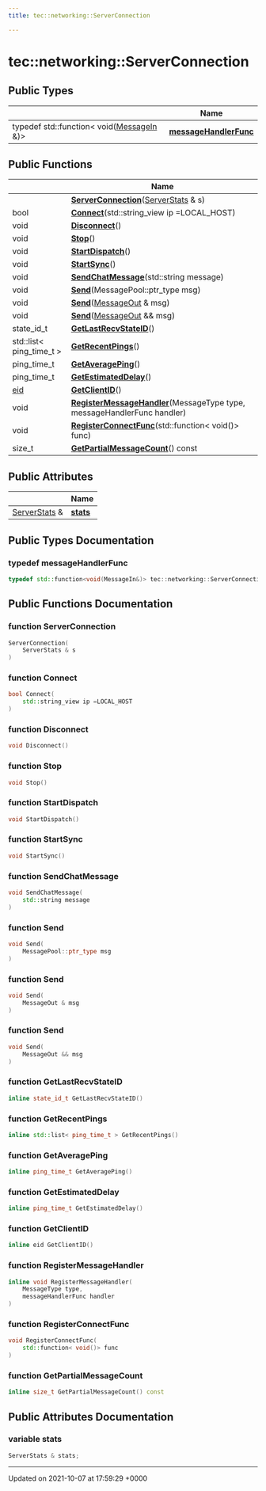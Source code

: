 ```yaml
---
title: tec::networking::ServerConnection

---
```


# tec::networking::ServerConnection





## Public Types

|                | Name           |
| -------------- | -------------- |
| typedef std::function< void([MessageIn](/engine/Classes/classtec_1_1networking_1_1_message_in/) &)> | **[messageHandlerFunc](/engine/Classes/classtec_1_1networking_1_1_server_connection/#typedef-messagehandlerfunc)**  |

## Public Functions

|                | Name           |
| -------------- | -------------- |
| | **[ServerConnection](/engine/Classes/classtec_1_1networking_1_1_server_connection/#function-serverconnection)**([ServerStats](/engine/Classes/classtec_1_1_server_stats/) & s) |
| bool | **[Connect](/engine/Classes/classtec_1_1networking_1_1_server_connection/#function-connect)**(std::string_view ip =LOCAL_HOST) |
| void | **[Disconnect](/engine/Classes/classtec_1_1networking_1_1_server_connection/#function-disconnect)**() |
| void | **[Stop](/engine/Classes/classtec_1_1networking_1_1_server_connection/#function-stop)**() |
| void | **[StartDispatch](/engine/Classes/classtec_1_1networking_1_1_server_connection/#function-startdispatch)**() |
| void | **[StartSync](/engine/Classes/classtec_1_1networking_1_1_server_connection/#function-startsync)**() |
| void | **[SendChatMessage](/engine/Classes/classtec_1_1networking_1_1_server_connection/#function-sendchatmessage)**(std::string message) |
| void | **[Send](/engine/Classes/classtec_1_1networking_1_1_server_connection/#function-send)**(MessagePool::ptr_type msg) |
| void | **[Send](/engine/Classes/classtec_1_1networking_1_1_server_connection/#function-send)**([MessageOut](/engine/Classes/classtec_1_1networking_1_1_message_out/) & msg) |
| void | **[Send](/engine/Classes/classtec_1_1networking_1_1_server_connection/#function-send)**([MessageOut](/engine/Classes/classtec_1_1networking_1_1_message_out/) && msg) |
| state_id_t | **[GetLastRecvStateID](/engine/Classes/classtec_1_1networking_1_1_server_connection/#function-getlastrecvstateid)**() |
| std::list< ping_time_t > | **[GetRecentPings](/engine/Classes/classtec_1_1networking_1_1_server_connection/#function-getrecentpings)**() |
| ping_time_t | **[GetAveragePing](/engine/Classes/classtec_1_1networking_1_1_server_connection/#function-getaverageping)**() |
| ping_time_t | **[GetEstimatedDelay](/engine/Classes/classtec_1_1networking_1_1_server_connection/#function-getestimateddelay)**() |
| [eid](/engine/Namespaces/namespacetec/#typedef-eid) | **[GetClientID](/engine/Classes/classtec_1_1networking_1_1_server_connection/#function-getclientid)**() |
| void | **[RegisterMessageHandler](/engine/Classes/classtec_1_1networking_1_1_server_connection/#function-registermessagehandler)**(MessageType type, messageHandlerFunc handler) |
| void | **[RegisterConnectFunc](/engine/Classes/classtec_1_1networking_1_1_server_connection/#function-registerconnectfunc)**(std::function< void()> func) |
| size_t | **[GetPartialMessageCount](/engine/Classes/classtec_1_1networking_1_1_server_connection/#function-getpartialmessagecount)**() const |

## Public Attributes

|                | Name           |
| -------------- | -------------- |
| [ServerStats](/engine/Classes/classtec_1_1_server_stats/) & | **[stats](/engine/Classes/classtec_1_1networking_1_1_server_connection/#variable-stats)**  |

## Public Types Documentation

### typedef messageHandlerFunc

```cpp
typedef std::function<void(MessageIn&)> tec::networking::ServerConnection::messageHandlerFunc;
```


## Public Functions Documentation

### function ServerConnection

```cpp
ServerConnection(
    ServerStats & s
)
```


### function Connect

```cpp
bool Connect(
    std::string_view ip =LOCAL_HOST
)
```


### function Disconnect

```cpp
void Disconnect()
```


### function Stop

```cpp
void Stop()
```


### function StartDispatch

```cpp
void StartDispatch()
```


### function StartSync

```cpp
void StartSync()
```


### function SendChatMessage

```cpp
void SendChatMessage(
    std::string message
)
```


### function Send

```cpp
void Send(
    MessagePool::ptr_type msg
)
```


### function Send

```cpp
void Send(
    MessageOut & msg
)
```


### function Send

```cpp
void Send(
    MessageOut && msg
)
```


### function GetLastRecvStateID

```cpp
inline state_id_t GetLastRecvStateID()
```


### function GetRecentPings

```cpp
inline std::list< ping_time_t > GetRecentPings()
```


### function GetAveragePing

```cpp
inline ping_time_t GetAveragePing()
```


### function GetEstimatedDelay

```cpp
inline ping_time_t GetEstimatedDelay()
```


### function GetClientID

```cpp
inline eid GetClientID()
```


### function RegisterMessageHandler

```cpp
inline void RegisterMessageHandler(
    MessageType type,
    messageHandlerFunc handler
)
```


### function RegisterConnectFunc

```cpp
void RegisterConnectFunc(
    std::function< void()> func
)
```


### function GetPartialMessageCount

```cpp
inline size_t GetPartialMessageCount() const
```


## Public Attributes Documentation

### variable stats

```cpp
ServerStats & stats;
```


-------------------------------

Updated on 2021-10-07 at 17:59:29 +0000